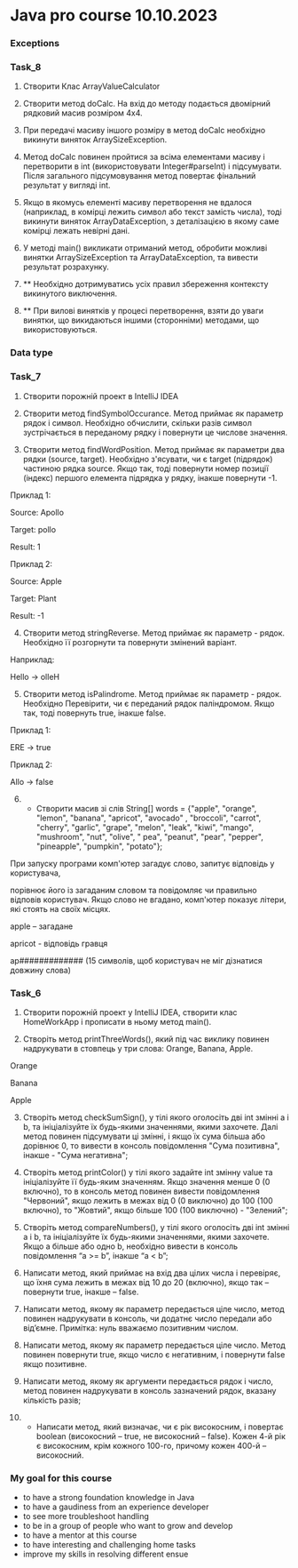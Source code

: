 # Java pro course 10.10.2023

### Exceptions
### Task_8

1. Створити Клас ArrayValueCalculator

2. Створити метод doCalc. На вхід до методу подається двомірний рядковий масив розміром 4х4.

3. При передачі масиву іншого розміру в метод doCalc необхідно викинути виняток ArraySizeException.

4. Метод doCalc повинен пройтися за всіма елементами масиву і перетворити в int (використовувати Integer#parseInt) і підсумувати. Після загального підсумовування метод повертає фінальний результат у вигляді int.

5. Якщо в якомусь елементі масиву перетворення не вдалося (наприклад, в комірці лежить символ або текст замість числа), тоді викинути виняток ArrayDataException, з деталізацією в якому саме комірці лежать невірні дані.

6. У методі main() викликати отриманий метод, обробити можливі винятки ArraySizeException та ArrayDataException, та вивести результат розрахунку.

7. ** Необхідно дотримуватись усіх правил збереження контексту викинутого виключення.

8. ** При вилові винятків у процесі перетворення, взяти до уваги винятки, що викидаються іншими (сторонніми) методами, що використовуються.

### Data type
### Task_7

1. Створити порожній проект в IntelliJ IDEA

2. Створити метод findSymbolOccurance. Метод приймає як параметр рядок і символ. Необхідно обчислити, скільки разів символ зустрічається в переданому рядку і повернути це числове значення.

3. Створити метод findWordPosition. Метод приймає як параметри два рядки (source, target). Необхідно з'ясувати, чи є target (підрядок) частиною рядка source. Якщо так, тоді повернути номер позиції (індекс) першого елемента підрядка у рядку, інакше повернути -1.

Приклад 1:

Source: Apollo

Target: pollo

Result: 1

Приклад 2:

Source: Apple

Target: Plant

Result: -1

4. Створити метод stringReverse. Метод приймає як параметр - рядок. Необхідно її розгорнути та повернути змінений варіант.

Наприклад:

Hello -> olleH

5. Створити метод isPalindrome. Метод приймає як параметр - рядок. Необхідно Перевірити, чи є переданий рядок паліндромом. Якщо так, тоді повернуть true, інакше false.

Приклад 1:

ERE -> true

Приклад 2:

Allo -> false

6. * Створити масив зі слів String[] words = {"apple", "orange", "lemon", "banana", "apricot", "avocado" , "broccoli", "carrot", "cherry", "garlic", "grape", "melon", "leak", "kiwi", "mango", "mushroom", "nut", "olive", " pea", "peanut", "pear", "pepper", "pineapple", "pumpkin", "potato"};

При запуску програми комп'ютер загадує слово, запитує відповідь у користувача,

порівнює його із загаданим словом та повідомляє чи правильно відповів користувач. Якщо слово не вгадано, комп'ютер показує літери, які стоять на своїх місцях.

apple – загадане

apricot - відповідь гравця

ap############# (15 символів, щоб користувач не міг дізнатися довжину слова)



### Task_6

1. Створити порожній проект у IntelliJ IDEA, створити клас HomeWorkApp і прописати в ньому метод main().

2. Створіть метод printThreeWords(), який під час виклику повинен надрукувати в стовпець у три слова: Orange, Banana, Apple.

Orange

Banana

Apple

3. Створіть метод checkSumSign(), у тілі якого оголосіть дві int змінні a і b, та ініціалізуйте їх будь-якими значеннями, якими захочете. Далі метод повинен підсумувати ці змінні, і якщо їх сума більша або дорівнює 0, то вивести в консоль повідомлення "Сума позитивна", інакше - "Сума негативна";

4. Створіть метод printColor() у тілі якого задайте int змінну value та ініціалізуйте її будь-яким значенням. Якщо значення менше 0 (0 включно), то в консоль метод повинен вивести повідомлення "Червоний", якщо лежить в межах від 0 (0 виключно) до 100 (100 включно), то "Жовтий", якщо більше 100 (100 виключно) - "Зелений";

5. Створіть метод compareNumbers(), у тілі якого оголосіть дві int змінні a і b, та ініціалізуйте їх будь-якими значеннями, якими захочете. Якщо a більше або одно b, необхідно вивести в консоль повідомлення “a >= b”, інакше “a < b”;

6. Написати метод, який приймає на вхід два цілих числа і перевіряє, що їхня сума лежить в межах від 10 до 20 (включно), якщо так – повернути true, інакше – false.

7. Написати метод, якому як параметр передається ціле число, метод повинен надрукувати в консоль, чи додатнє число передали або від’ємне. Примітка: нуль вважаємо позитивним числом.

8. Написати метод, якому як параметр передається ціле число. Метод повинен повернути true, якщо число є негативним, і повернути false якщо позитивне.

9. Написати метод, якому як аргументи передається рядок і число, метод повинен надрукувати в консоль зазначений рядок, вказану кількість разів;

10. * Написати метод, який визначає, чи є рік високосним, і повертає boolean (високосний – true, не високосний – false). Кожен 4-й рік є високосним, крім кожного 100-го, причому кожен 400-й – високосний.



### My goal for this course

- to have a strong foundation knowledge in Java
- to have a gaudiness from an experience developer
- to see more troubleshoot handling
- to be in a group of people who want to grow and develop
- to have a mentor at this course
- to have interesting and challenging home tasks
- improve my skills in resolving different ensue